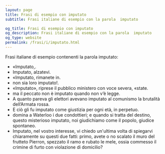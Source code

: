 ```yaml
---
layout: page
title: Frasi di esempio con imputato 
subtitle: Frasi italiane di esempio con la parola  imputato

og_title: Frasi di esempio con imputato 
og_description: Frasi italiane di esempio con la parola  imputato
og_type: website
permalink: /frasi/i/imputato.html
---
```


Frasi italiane di esempio contenenti la parola imputato:


- «Imputato,.
- Imputato, alzatevi.
- «Imputato, rimanete in.
- non sia loro imputato!.
- «Imputato», riprese il pubblico ministero con voce severa, «state.
- ma il peccato non è imputato quando non v’è legge.
- A quanto pareva gli elettori avevano imputato al comunismo la brutalità dell’Armata rossa.
- E ciò gli fu imputato come giustizia per ogni età, in perpetuo.
- domina a Waterloo i due condottieri; e quando si tratta del destino, questo misterioso imputato, noi giudichiamo come il popolo, giudice spontaneo.
- Imputato, nel vostro interesse, vi chiedo un'ultima volta di spiegarvi chiaramente su questi due fatti: primo, avete o no scalato il muro del frutteto Pierron, spezzato il ramo e rubato le mele, ossia commesso il crimine di furto con violazione di domicilio?
